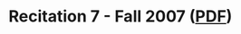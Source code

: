 Recitation 7 - Fall 2007 ([PDF](http://people.csail.mit.edu/jastr/6001/fall07/r07.pdf))
=======================================================================================

